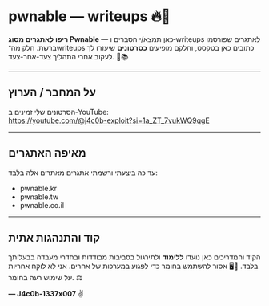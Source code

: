 # pwnable — writeups 🔥🧰

**ריפו לאתגרים מסוג Pwnable** — כאן תמצא/י הסברים ו‑writeups לאתגרים שפורסמו ברשת. חלק מה־writeups כתובים כאן בטקסט, וחלקם מופיעים **כסרטונים** שיעזרו לך לעקוב אחרי התהליך צעד-אחר-צעד. 🎥📚

---

## על המחבר / הערוץ
הסרטונים שלי זמינים ב‑YouTube:  
https://youtube.com/@j4c0b-exploit?si=1a_ZT_7vukWQ9qgE

---

## מאיפה האתגרים
עד כה ביצעתי ורשמתי אתגרים מאתרים אלה בלבד:  
- pwnable.kr  
- pwnable.tw  
- pwnable.co.il  

---

## קוד והתנהגות אתית
הקוד והמדריכים כאן נועדו **ללימוד** ולתירגול בסביבות מבודדות ובחדרי מעבדה בבעלותך בלבד. 🚫🖥️
אסור להשתמש בחומר כדי לפגוע במערכות של אחרים. אני לא לוקח אחריות על שימוש רעה בחומר. ⚖️

**— J4c0b-1337x007** ✌️

